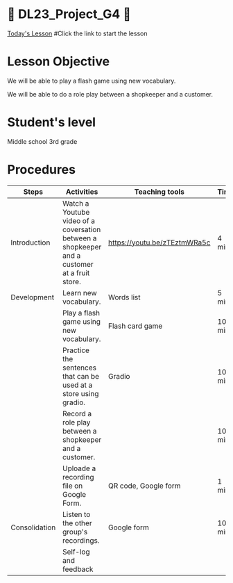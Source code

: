 # :book: DL23_Project_G4 :book:

[Today's Lesson](https://github.com/okohkim/DL23_Project_G4/blob/main/G4Teaching.ipynb)   #Click the link to start the lesson

# Lesson Objective
  We will be able to play a flash game using new vocabulary.

  We will be able to do a role play between a shopkeeper and a customer.
  
  
# Student's level
  Middle school 3rd grade
 
 
# Procedures
| Steps | Activities | Teaching tools | Time |  
|-----|-----|---------|-----------| 
|Introduction |Watch a Youtube video of a coversation between a shopkeeper and a customer at a fruit store.|https://youtu.be/zTEztmWRa5c|4 min|
|Development| Learn new vocabulary.|Words list|5 min|
||Play a flash game using new vocabulary.|Flash card game|10 min|
||Practice the sentences that can be used at a store using gradio.|Gradio|10 min|
||Record a role play between a shopkeeper and a customer.||10 min|
||Uploade a recording file on Google Form.|QR code, Google form|1 min|
|Consolidation|Listen to the other group's recordings.|Google form|10 min|
||Self-log and feedback|||
